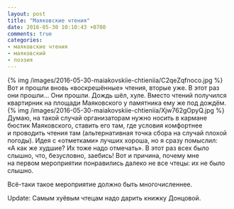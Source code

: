 ```yaml
---
layout: post
title: "Маяковские чтения"
date: 2016-05-30 10:10:43 +0700
comments: true
categories:
- маяковские чтения
- маяковский
- поэзия
---
```

{% img /images/2016-05-30-maiakovskiie-chtieniia/C2qeZqfnoco.jpg %}
Вот и&nbsp;прошли вновь &laquo;воскрешённые&raquo; чтения, вторые уже. В&nbsp;этот раз они прошли&hellip; Они прошли. Дождь шёл, хуле. Вместо чтений получился квартирник на&nbsp;площади Маяковского у&nbsp;памятника ему&nbsp;же под дождём.
{% img /images/2016-05-30-maiakovskiie-chtieniia/Xjw762gOpyQ.jpg %}
Думаю, на&nbsp;такой случай организаторам нужно носить в&nbsp;кармане бюстик Маяковского, ставить его там, где условия комфортнее и&nbsp;проводить чтения там (альтернативная точка сбора на&nbsp;случай плохой погоды). Идея с&nbsp;&laquo;отметками&raquo; лучших хороша, но&nbsp;я&nbsp;сразу помыслил: &laquo;А&nbsp;как&nbsp;же худшие? Их&nbsp;тоже надо отмечать&raquo;. В&nbsp;этот раз всех было слышно, что, безусловно, заебись! Вот и&nbsp;причина, почему мне на&nbsp;первом мероприятии понравились далеко не&nbsp;все чтецы: их&nbsp;не&nbsp;было слышно.
<p><nobr>Всё-таки</nobr> такое мероприятие должно быть многочисленнее.</p>

Update: Самым хуёвым чтецам надо дарить книжку Донцовой.